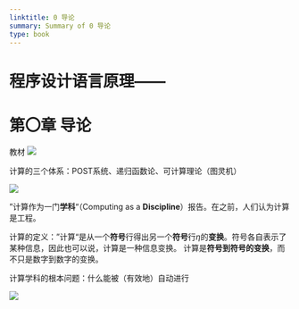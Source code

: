 ```yaml
---
linktitle: 0 导论
summary: Summary of 0 导论
type: book
---
```

# 程序设计语言原理——
# 第〇章 导论
教材
![](0%20导论-1662376245267.jpeg)

计算的三个体系：POST系统、递归函数论、可计算理论（图灵机）

![](0%20导论-1662378291107.jpeg)

”计算作为一门**学科**“（Computing as a **Discipline**）报告。在之前，人们认为计算是工程。

计算的定义：”计算“是从一个**符号**行得出另一个**符号**行$\eta$的**变换**。符号各自表示了某种信息，因此也可以说，计算是一种信息变换。
计算是**符号到符号的变换**，而不只是数字到数字的变换。

计算学科的根本问题：什么能被（有效地）自动进行

![](0%20导论-1662383900738.jpeg)